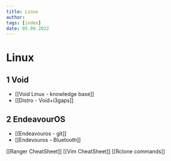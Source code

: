 ```yaml
---
title: Linux
author: 
tags: [index]
date: 05.09.2022
---
```

# Linux
## 1 Void
- [[Void Linux - knowledge base]]
- [[Distro - Void+i3gaps]]
## 2 EndeavourOS
- [[Endeavouros - git]]
- [[Endevouros - Bluetooth]]

[[Ranger CheatSheet]]
[[Vim CheatSheet]]
[[Rclone commands]]